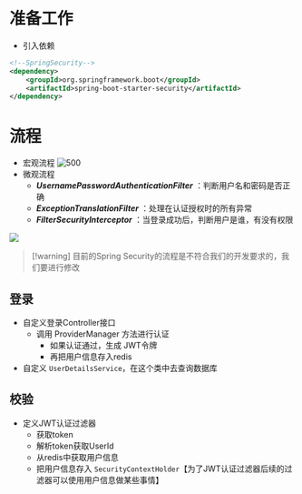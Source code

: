 # 准备工作
- 引入依赖
```xml
<!--SpringSecurity-->  
<dependency>  
    <groupId>org.springframework.boot</groupId>  
    <artifactId>spring-boot-starter-security</artifactId>  
</dependency>
```

# 流程
- 宏观流程
![500](https://obsidian-1307744200.cos.ap-guangzhou.myqcloud.com/%E5%9B%BE%E7%89%87/202402271600507.png)
- 微观流程
	- ***UsernamePasswordAuthenticationFilter*** ：判断用户名和密码是否正确
	- ***ExceptionTranslationFilter*** ：处理在认证授权时的所有异常
	- ***FilterSecurityInterceptor*** ：当登录成功后，判断用户是谁，有没有权限

![](https://obsidian-1307744200.cos.ap-guangzhou.myqcloud.com/%E5%9B%BE%E7%89%87/202402271610511.png)

>[!warning] 目前的Spring Security的流程是不符合我们的开发要求的，我们要进行修改

## 登录
- 自定义登录Controller接口
	- 调用 ProviderManager 方法进行认证
		- 如果认证通过，生成 JWT令牌
		- 再把用户信息存入redis
- 自定义 `UserDetailsService`，在这个类中去查询数据库
## 校验
- 定义JWT认证过滤器
	- 获取token
	- 解析token获取UserId
	- 从redis中获取用户信息
	- 把用户信息存入 `SecurityContextHolder`【为了JWT认证过滤器后续的过滤器可以使用用户信息做某些事情】




























